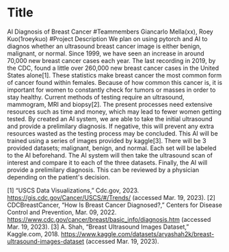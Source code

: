 # Title
AI Diagnosis of Breast Cancer
#Teammembers
Giancarlo Mella(xx), Roey Kuo(1roeykuo)
#Project Description
  We plan on using pytorch and AI to diagnos whether an ultrasound breast cancer image is either benign, malignant, or normal. Since 1999, we have seen an increase in around 70,000 new breast cancer cases each year. The last recording in 2019, by the CDC, found a little over 260,000 new breast cancer cases in the United States alone[1]. These statistics make breast cancer the most common form of cancer found within females. Because of how common this cancer is, it is important for women to constantly check for tumors or masses in order to stay healthy. Current methods of testing require an ultrasound, mammogram, MRI and biopsy[2]. The present processes need extensive resources such as time and money, which may lead to fewer women getting tested. By created an AI system, we are able to take the initial ultrasound and provide a prelimilary diagnosis. If negative, this will prevent any extra resources wasted as the testing process may be concluded. This AI will be trained using a series of images provided by kaggle[3]. There will be 3 provided datasets; malignant, benign, and normal. Each set will be labeled to the AI beforehand. The AI system will then take the ultrasound scan of interest and compare it to each of the three datasets. Finally, the AI will provide a prelimilary diagnosis. This can be reviewed by a physician depending on the patient's decision.
  
  
[1]
“USCS Data Visualizations,” Cdc.gov, 2023. https://gis.cdc.gov/Cancer/USCS/#/Trends/ (accessed Mar. 19, 2023).
[2]
CDCBreastCancer, “How Is Breast Cancer Diagnosed?,” Centers for Disease Control and Prevention, Mar. 09, 2022. https://www.cdc.gov/cancer/breast/basic_info/diagnosis.htm (accessed Mar. 19, 2023).
[3]
A. Shah, “Breast Ultrasound Images Dataset,” Kaggle.com, 2018. https://www.kaggle.com/datasets/aryashah2k/breast-ultrasound-images-dataset (accessed Mar. 19, 2023).
‌
‌
